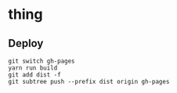 # thing

## Deploy

```
git switch gh-pages
yarn run build
git add dist -f
git subtree push --prefix dist origin gh-pages
```
